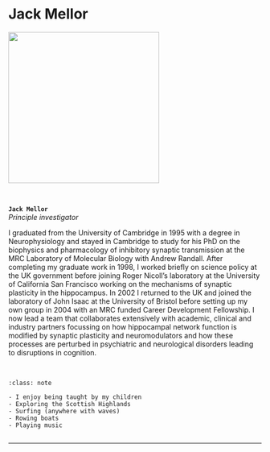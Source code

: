 # Jack Mellor


<img src="../../img/members/jack.jpg" width="300">


&nbsp;


**`Jack Mellor`**  
_Principle investigator_  
<!--[<i class="fa-brands fa-twitter fa-lg" style="color:#2a67cf"></i>](https://www.twitter.com)-->
<!--[<i class="fa-brands fa-linkedin-in fa-lg" style="color:#5a97d8"></i>](https://www.linkedin.com)-->
<!--[<i class="fa-brands fa-researchgate" style="color: #57dba8;"></i>](https://www.researchgate.com)-->
[<i class="fa-brands fa-orcid" style="color: #6eee5d;"></i>](https://orcid.org/0000-0002-7706-8105)
[<i class="fa-brands fa-github" style="color: #696969;"></i>](https://www.github.com/mellor-lab)
[<i class="fa-solid fa-building-columns" style="color: #d74242;"></i>](https://www.bristol.ac.uk/people/person/Jack-Mellor-72952ade-4a8b-4c91-8a8e-d7bea0689832/)
[<i class="fa-solid fa-envelope"></i>](mailto:USERNAME@ORGANIZATION.NET)


I graduated from the University of Cambridge in 1995 with a degree in Neurophysiology and stayed in Cambridge to study for his PhD on the biophysics and pharmacology of inhibitory synaptic transmission at the MRC Laboratory of Molecular Biology with Andrew Randall. After completing my graduate work in 1998, I worked briefly on science policy at the UK government before joining Roger Nicoll’s laboratory at the University of California San Francisco working on the mechanisms of synaptic plasticity in the hippocampus. In 2002 I returned to the UK and joined the laboratory of John Isaac at the University of Bristol before setting up my own group in 2004 with an MRC funded Career Development Fellowship. I now lead a team that collaborates extensively with academic, clinical and industry partners focussing on how hippocampal network function is modified by synaptic plasticity and neuromodulators and how these processes are perturbed in psychiatric and neurological disorders leading to disruptions in cognition.  


&nbsp;


```{admonition} Outside of the lab
:class: note

- I enjoy being taught by my children 
- Exploring the Scottish Highlands
- Surfing (anywhere with waves)
- Rowing boats
- Playing music


``` 

---

&nbsp;


